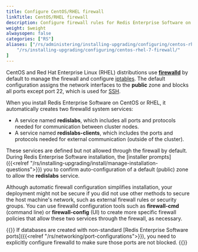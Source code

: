 ```yaml
---
title: Configure CentOS/RHEL firewall
linkTitle: CentOS/RHEL firewall
description: Configure firewall rules for Redis Enterprise Software on CentOS or Red Hat Enterprise Linux (RHEL).
weight: $weight
alwaysopen: false
categories: ["RS"]
aliases: ["/rs/administering/installing-upgrading/configuring/centos-rhel-7-firewall/",
    "/rs/installing-upgrading/configuring/centos-rhel-7-firewall/"
]
---
```

CentOS and Red Hat Enterprise Linux (RHEL) distributions use [**firewalld**](https://firewalld.org/) by default to manage the firewall and configure [iptables](https://en.wikipedia.org/wiki/Iptables).
The default configuration assigns the network interfaces to the **public** zone and blocks all ports except port 22, which is used for [SSH](https://en.wikipedia.org/wiki/Secure_Shell).

When you install Redis Enterprise Software on CentOS or RHEL, it automatically creates two firewalld system services:

- A service named **redislabs**, which includes all ports and protocols needed for communication between cluster nodes.
- A service named **redislabs-clients**, which includes the ports and protocols needed for external communication (outside of the cluster).

These services are defined but not allowed through the firewall by default.
During Redis Enterprise Software installation, the [installer prompts]({{<relref "/rs/installing-upgrading/install/manage-installation-questions">}}) you to confirm auto-configuration of a default (public) zone
to allow the **redislabs** service.

Although automatic firewall configuration simplifies installation, your deployment might not be secure if you did not use other methods to secure the host machine's network, such as external firewall rules or security groups.
You can use firewalld configuration tools such as **firewall-cmd** (command line) or **firewall-config** (UI)
to create more specific firewall policies that allow these two services through the firewall, as necessary.

{{<note>}}
If databases are created with non-standard [Redis Enterprise Software ports]({{<relref "/rs/networking/port-configurations">}}),
you need to explicitly configure firewalld to make sure those ports are not blocked.
{{</note>}}
